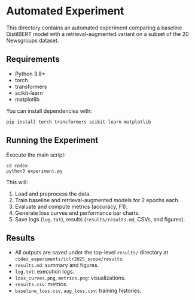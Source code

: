 # Automated Experiment

This directory contains an automated experiment comparing a baseline DistilBERT model with a retrieval-augmented variant on a subset of the 20 Newsgroups dataset.

## Requirements
- Python 3.8+
- torch
- transformers
- scikit-learn
- matplotlib

You can install dependencies with:
```
pip install torch transformers scikit-learn matplotlib
```

## Running the Experiment
Execute the main script:
```
cd codex
python3 experiment.py
```

This will:
1. Load and preprocess the data.
2. Train baseline and retrieval-augmented models for 2 epochs each.
3. Evaluate and compute metrics (accuracy, F1).
4. Generate loss curves and performance bar charts.
5. Save logs (`log.txt`), results (`results/results.md`, CSVs, and figures).

## Results
- All outputs are saved under the top-level `results/` directory at `codex_experiments/iclr2025_scope/results`:
- `results.md`: summary and figures.
- `log.txt`: execution logs.
- `loss_curves.png`, `metrics.png`: visualizations.
- `results.csv`: metrics.
- `baseline_loss.csv`, `aug_loss.csv`: training histories.
